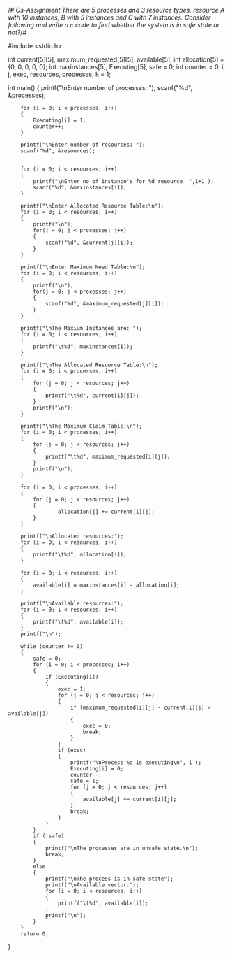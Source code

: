 /*# Os-Assignment
There are 5 processes and 3 resource types, resource A with 10 instances, B with 5 instances and C with 7 instances. Consider following and write a c code to find whether the system is in safe state or not?*/#








#include <stdio.h>
 
int current[5][5], maximum_requested[5][5], available[5];
int allocation[5] = {0, 0, 0, 0, 0};
int maxinstances[5], Executing[5], safe = 0;
int counter = 0, i, j, exec, resources, processes, k = 1;
 
int main()
{
		printf("\nEnter number of processes: ");
    	scanf("%d", &processes);
 
    	for (i = 0; i < processes; i++) 
		{
        	Executing[i] = 1;
        	counter++;
    	}
 
    	printf("\nEnter number of resources: ");
    	scanf("%d", &resources);
 
    	
    	for (i = 0; i < resources; i++) 
		{ 
			printf("\nEnter no of instance's for %d resource  ",i+1 );
	        scanf("%d", &maxinstances[i]);
    	}
 
   		printf("\nEnter Allocated Resource Table:\n");
        for (i = 0; i < resources; i++) 
		{
			printf("\n");
        	for(j = 0; j < processes; j++) 
			{
  				scanf("%d", &current[j][i]);
        	}
    	}

    	printf("\nEnter Maximum Need Table:\n");
    	for (i = 0; i < resources; i++) 
		{
			printf("\n");
        	for(j = 0; j < processes; j++) 
			{
            	scanf("%d", &maximum_requested[j][i]);
        	}
    	}

		printf("\nThe Maxium Instances are: ");
    	for (i = 0; i < resources; i++) 
		{
	    	printf("\t%d", maxinstances[i]);
		}
 
    	printf("\nThe Allocated Resource Table:\n");
    	for (i = 0; i < processes; i++) 
		{
	        for (j = 0; j < resources; j++) 
			{
            	printf("\t%d", current[i][j]);
        	}
			printf("\n");
    	}
 
    	printf("\nThe Maximum Claim Table:\n");
    	for (i = 0; i < processes; i++) 
		{
        	for (j = 0; j < resources; j++) 
			{
		        printf("\t%d", maximum_requested[i][j]);
        	}
        	printf("\n");
    	}
 
    	for (i = 0; i < processes; i++) 
		{
        	for (j = 0; j < resources; j++) 
			{
            		allocation[j] += current[i][j];
        	}
    	}
 
    	printf("\nAllocated resources:");
    	for (i = 0; i < resources; i++) 
		{
        	printf("\t%d", allocation[i]);
    	}
 
    	for (i = 0; i < resources; i++) 
		{
	        available[i] = maxinstances[i] - allocation[i];
		}
 
    	printf("\nAvailable resources:");
    	for (i = 0; i < resources; i++) 
		{
        	printf("\t%d", available[i]);
    	}
    	printf("\n");
 
    	while (counter != 0) 
		{
        	safe = 0;
        	for (i = 0; i < processes; i++) 
			{
            	if (Executing[i]) 
				{
                	exec = 1;
                	for (j = 0; j < resources; j++) 
					{
                    	if (maximum_requested[i][j] - current[i][j] > available[j]) 
						{
                        	exec = 0;
                        	break;
                    	}
                	}
                	if (exec) 
					{
                    	printf("\nProcess %d is executing\n", i );
                    	Executing[i] = 0;
                    	counter--;
                    	safe = 1;
                  		for (j = 0; j < resources; j++) 
						{
                        	available[j] += current[i][j];
                    	}
			            break;
                	}
            	}
        	}
        	if (!safe) 
			{
            	printf("\nThe processes are in unsafe state.\n");
            	break;
        	} 
			else 
			{
            	printf("\nThe process is in safe state");
            	printf("\nAvailable vector:");
            	for (i = 0; i < resources; i++) 
				{
                	printf("\t%d", available[i]);
            	}
		        printf("\n");
        	}
    	}
    	return 0;
}
